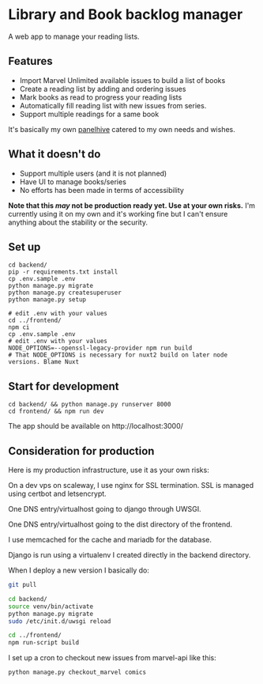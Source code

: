 # Library and Book backlog manager

A web app to manage your reading lists.

## Features

 * Import Marvel Unlimited available issues to build a list of books
 * Create a reading list by adding and ordering issues
 * Mark books as read to progress your reading lists
 * Automatically fill reading list with new issues from series.
 * Support multiple readings for a same book
 
It's basically my own [panelhive](https://app.panelhive.io) catered to my own needs and wishes.

## What it doesn't do

 * Support multiple users (and it is not planned)
 * Have UI to manage books/series
 * No efforts has been made in terms of accessibility

**Note that this *may* not be production ready yet. Use at your own risks.**
I'm currently using it on my own and it's working fine but I can't ensure anything about the stability or the security.

## Set up

```shell script
cd backend/
pip -r requirements.txt install
cp .env.sample .env
python manage.py migrate
python manage.py createsuperuser
python manage.py setup

# edit .env with your values
cd ../frontend/
npm ci
cp .env.sample .env
# edit .env with your values
NODE_OPTIONS=--openssl-legacy-provider npm run build
# That NODE_OPTIONS is necessary for nuxt2 build on later node versions. Blame Nuxt
```

## Start for development

```shell script
cd backend/ && python manage.py runserver 8000
cd frontend/ && npm run dev
```

The app should be available on http://localhost:3000/

## Consideration for production

Here is my production infrastructure, use it as your own risks:

On a dev vps on scaleway, I use nginx for SSL termination. SSL is managed using certbot and letsencrypt.

One DNS entry/virtualhost going to django through UWSGI.

One DNS entry/virtualhost going to the dist directory of the frontend.

I use memcached for the cache and mariadb for the database.

Django is run using a virtualenv I created directly in the backend directory.

When I deploy a new version I basically do:

```bash
git pull

cd backend/
source venv/bin/activate
python manage.py migrate
sudo /etc/init.d/uwsgi reload

cd ../frontend/
npm run-script build
```

I set up a cron to checkout new issues from marvel-api like this:

```bash
python manage.py checkout_marvel comics
```